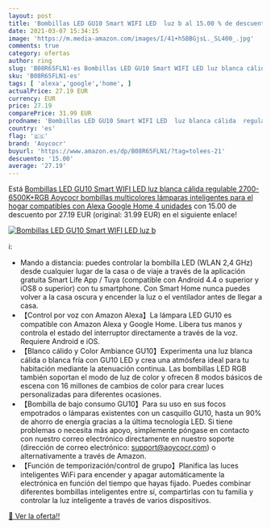 ```yaml
---
layout: post
title: 'Bombillas LED GU10 Smart WIFI LED  luz b al 15.00 % de descuento'
date: 2021-03-07 15:34:15
image: 'https://m.media-amazon.com/images/I/41+h5BBGjsL._SL400_.jpg'
comments: true
category: ofertas
author: ring
slug: 'B08R65FLN1-es Bombillas LED GU10 Smart WIFI LED luz blanca cálida...'
sku: 'B08R65FLN1-es'
tags: [ 'alexa','google','home', ]
actualPrice: 27.19 EUR
currency: EUR
price: 27.19
comparePrice: 31.99 EUR
prodname: 'Bombillas LED GU10 Smart WIFI LED  luz blanca cálida  regulable  2700-6500K+RGB  Aoycocr bombillas multicolores  lámparas inteligentes para el hogar  compatibles con Alexa Google Home  4 unidades'
country: 'es'
flag: '🇪🇸'
brand: 'Aoycocr'
buyurl: 'https://www.amazon.es/dp/B08R65FLN1/?tag=tolees-21'
descuento: '15.00'
average: '27.19'
---
```


Está [Bombillas LED GU10 Smart WIFI LED  luz blanca cálida  regulable  2700-6500K+RGB  Aoycocr bombillas multicolores  lámparas inteligentes para el hogar  compatibles con Alexa Google Home  4 unidades](https://www.amazon.es/dp/B08R65FLN1/?tag=tolees-21) con 15.00 de descuento por 27.19 EUR (original: 31.99 EUR) en el siguiente enlace!

[![Bombillas LED GU10 Smart WIFI LED  luz b](https://m.media-amazon.com/images/I/41+h5BBGjsL._SL400_.jpg)](https://www.amazon.es/dp/B08R65FLN1/?tag=tolees-21)

ℹ️:

- Mando a distancia: puedes controlar la bombilla LED (WLAN 2,4 GHz) desde cualquier lugar de la casa o de viaje a través de la aplicación gratuita Smart Life App / Tuya (compatible con Android 4.4 o superior y iOS8 o superior) con tu smartphone. Con Smart Home nunca puedes volver a la casa oscura y encender la luz o el ventilador antes de llegar a casa.
- 【Control por voz con Amazon Alexa】La lámpara LED GU10 es compatible con Amazon Alexa y Google Home. Libera tus manos y controla el estado del interruptor directamente a través de la voz. Requiere Android e iOS.
- 【Blanco cálido y Color Ambiance GU10】Experimenta una luz blanca cálida o blanca fría con GU10 LED y crea una atmósfera ideal para tu habitación mediante la atenuación continua. Las bombillas LED RGB también soportan el modo de luz de color y ofrecen 8 modos básicos de escena con 16 millones de cambios de color para crear luces personalizadas para diferentes ocasiones.
- 【Bombilla de bajo consumo GU10】Para su uso en sus focos empotrados o lámparas existentes con un casquillo GU10, hasta un 90% de ahorro de energía gracias a la última tecnología LED. Si tiene problemas o necesita más apoyo, simplemente póngase en contacto con nuestro correo electrónico directamente en nuestro soporte (dirección de correo electrónico: support@aoycocr.com) o alternativamente a través de Amazon.
- 【Función de temporización/control de grupo】Planifica las luces inteligentes WiFi para encender y apagar automáticamente la electrónica en función del tiempo que hayas fijado. Puedes combinar diferentes bombillas inteligentes entre sí, compartirlas con tu familia y controlar la luz inteligente a través de varios dispositivos.

[🛒 Ver la oferta!!](https://www.amazon.es/dp/B08R65FLN1/?tag=tolees-21)

